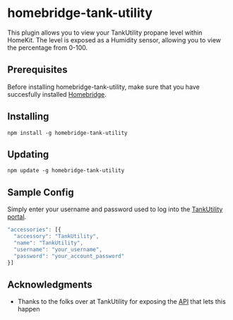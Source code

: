 # homebridge-tank-utility

This plugin allows you to view your TankUtility propane level within HomeKit. The level is exposed as a Humidity sensor, allowing you to view the percentage from 0-100.

## Prerequisites

Before installing homebridge-tank-utility, make sure that you have succesfully installed [Homebridge](https://github.com/nfarina/homebridge#installation).

## Installing
`npm install -g homebridge-tank-utility`

## Updating
`npm update -g homebridge-tank-utility`

## Sample Config
Simply enter your username and password used to log into the [TankUtility portal](https://app.tankutility.com/#!/login).
```js
"accessories": [{
  "accessory": "TankUtility",
  "name": "TankUtility",
  "username": "your_username",
  "password": "your_account_password"
}]
```

## Acknowledgments

* Thanks to the folks over at TankUtility for exposing the [API](http://apidocs.tankutility.com) that lets this happen
